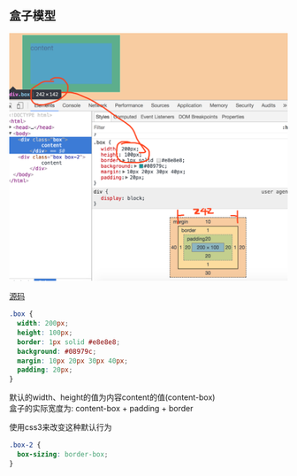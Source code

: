 ## 盒子模型

![盒子模型](../assets/box.png)

[源码](../demos/box.html)

```css
.box {
  width: 200px;
  height: 100px;
  border: 1px solid #e8e8e8;
  background: #08979c;
  margin: 10px 20px 30px 40px;
  padding: 20px;
}
```
默认的width、height的值为内容content的值(content-box)<br/>
盒子的实际宽度为: content-box + padding + border<br/>

使用css3来改变这种默认行为
```css
.box-2 {
  box-sizing: border-box;
}
```
